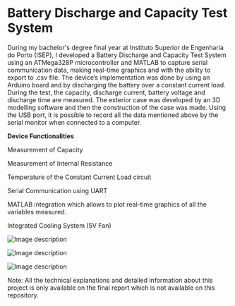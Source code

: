 # Battery Discharge and Capacity Test System
During my bachelor's degree final year at Instituto Superior de Engenharia do Porto (ISEP), I developed a Battery Discharge and Capacity Test System using an ATMega328P microcontroller and MATLAB to capture serial communication data, making real-time graphics and with the ability to export to .csv file.
The device’s implementation was done by using an Arduino board and by discharging the battery over a constant current load. During the test, the capacity, discharge current, battery voltage and discharge time are measured. The exterior case was developed by an 3D modelling software and then the construction of the case was made. Using the USB port, it is possible to record all the data mentioned above by the serial monitor when connected to a computer.

**Device Functionalities** 

Measurement of Capacity

Measurement of Internal Resistance

Temperature of the Constant Current Load circuit

Serial Communication using UART 

MATLAB integration which allows to plot real-time graphics of all the variables measured.

Integrated Cooling System (5V Fan)

![Image description](https://lh3.googleusercontent.com/2vkMjwNl_8lHLvgHvDVCh0ClrBd4TZ5kNj2VGZ8M84m4sNH62JgkxOCPIzWi4Qe1yR28Uqg3rbThscYQOwm3KIH4q8_2o3QtXlCkb5XxkO9aWl3-raeXcnjnrhHsSR_PDocOkj_Rt128CIkOLVFFXj8je3dx7BBLgHwvOurvJObzi9_1i0q6oHa8xGlmsA8xCPX6TEYn71M4b_s3ddWJHZSD29SgIDEToyDgv61yd-5X_mcRMv3yVfFsb8S98YI3BZbEscW1LJs3xDfi-mJlHpFVNos-eAOYC7varpdObt1KMNZfUh01_mPGtgqgpdRCLgqrG32AaeA21yNFW6Mj102Svb8J8f34QuHEOnwCNQM6t1ZsfTheioDQKinKDL0c_5o24YaG50SyWxbiAymejzaEKhTsHS3i4CvrMyF7HQwDa1Wq0srC5zeOiwcXISXmwDVGCTpmPhUbx0b2XpNPcVjno34E0X1JnpkwS9pBcNV18ceATSy66WTLt1rxdYj1GAYD4KwEGIXoBNyOo9L427PjeFxz4gaR9k_Nqd6qNUtl1PQpt2HRerdeMejBfNsYxYBfOYrj-XqfOA0KR7cIl6k3BDo1u_qLzwrcI9COfIROX2HPgF2urSfUF_5Z-WdFhFz5PfiUG0qkTEniw9HQ8lySoFHlTc5KzNcu0vVWNlLVvFcV1wnB4w=w772-h581-no)

![Image description](https://lh3.googleusercontent.com/Nqk5pb0ccZh6G6rezHOfg78tRP2fy43Nm-4ufaY1bpvFb4ULvnIkfjidikJVZYkiqG-nbQ3DCmy3ATdA0UPWfU1Sb3T9aQPe5sHFqfodE2aUd7zf_wjHfKl11-j5TTmk_TUU9-qnaB8n-ZdgxYKrLAQZOFIVm6fD0sz9HvTGefWBQ5XOEGRLdlCFWB_XCIMXuj8QGCNjStJkO_Th6In0Byv0agZ-Dn7qp6VjYWGXsSX5DUGJdeb--Ji888sEkxVWPaSFpGmdA_0Ib22yVPkcfESgEnLoN-wQEnk1HVVKIIHCtIT-ol6eTd3oZdqWVe8sMZ2LY0DgP97Fxjx6_TOZRV9rqfcW23YQlPnIelo7Z2tIQGLmmOu6XmcJxDkxOdeDlrmQ0sQOXCQGR6XgszaGUJfBGOskITXcftfe2hhZdWtedj8Gz2mCZA3GJcHJ92ReMdzsG6sf-j7joiUjIM-wsQJ6Sv8RVnnDaZ84sMp_tEGbHjTMFVyJdc4Jw86rukgENuMewUOWKfd1bu91Y5c7_w9kLatgHfBfNu8oSvFJBcQyzStpNBQDwvNjTnnihPYQDbNwiWIKl-oWAwG2SEJu_JRYRr61V14LdMsb6lW9I_LGdYOKLIrQAN1l_WPUtevDRD5GQg-Zu0svEU0Gv8gaqWZZPbszEb9Iy6pge-e8rtvmcU678WQI9g=w1362-h579-no)

![Image description](https://lh3.googleusercontent.com/y9X0asG5AKHpSsYJliInGzt6jWF8vwU_4IKFkBoPMKtxEjudxDOA_WrpLulAgGvInpMMVW-vE1pZ16HAe-vGNsf7pdx7L4X0NnqOBD2GP3eSgBTBDe4jPpMF9AQcBfFxP4PBiztE5VzbHypZG3cj6IJiUqodbvyMXZMkJlGO2hpGaDhhjQa4MXTufEoogKADkWecowyYNp7Q3ly_2XzGPRJ9Ww6Lc0jlp4uZV3kIq75w7SULTNYHBaSBxGt7OpMCdUqy55C_Fj__ekCV38bRjp0jVOIoHC1DYaB1zJX1AL-WRbSljQF_FfVsGzwMZ2wrU4OGzpSXeFlLRJWZH1jhynOq49k_8FFkVLb2EGvQg7Qj3QrYDtzVpfvP0LiI44f-uta2DZDexPNFvbOIvcp-CAqEU4x-8QepgrovrlhltDr7le0zWTFpY7iG7o8KVUzDRaIJI1BwZnsZwohKYmIPS_K6VMfAcqcRnRTsIvlTP_8sn-K9ritt0xLEAuLc9KS33ERDY-FyTaj8rif1WtQZUa4rfEw7Qby06q2bLMuqUuooX0BlF5yUKMVUl22a0ChuBFiE1qLe58DkqWqIJZL7kxdQRV14InNiF0H9XJhpskfZvVKmb3zyih-dUHVU4CMM9SicrOaBifvYmzDKq0WAKRuW8DJb0tVcsSbWcjS2KhEyOLO55b8xKA=w1458-h943-no)

Note: All the technical explanations and detailed information about this project is only available on the final report which is not available on this repository.
